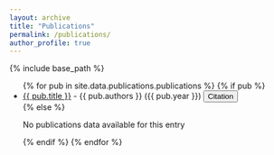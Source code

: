 ```yaml
---
layout: archive
title: "Publications"
permalink: /publications/
author_profile: true
---
```


{% include base_path %}

<ul>
  {% for pub in site.data.publications.publications %}
    {% if pub %}
      <li>
        <a href="{{ pub.url }}">{{ pub.title }}</a> - {{ pub.authors }} ({{ pub.year }})
        <button class="citation-tab" onclick="toggleCitation({{ forloop.index }})">Citation</button>
        <!-- Hidden citation content that will be shown/hidden on button click -->
        <div id="citation-{{ forloop.index }}" class="citation-content" style="display: none;">
          <pre>{{ pub.citation }}</pre> <!-- Citation text from pub.citation -->
        </div> 
      </li>
    {% else %}
      <p>No publications data available for this entry</p>
    {% endif %}
  {% endfor %}
<ul>

<script>
  function toggleCitation(index) {
    const citationContent = document.getElementById("citation-" + index);
    if (citationContent.style.display === "none") {
      citationContent.style.display = "block";  // Show citation
    } else {
      citationContent.style.display = "none";  // Hide citation
    }
  }
</script>